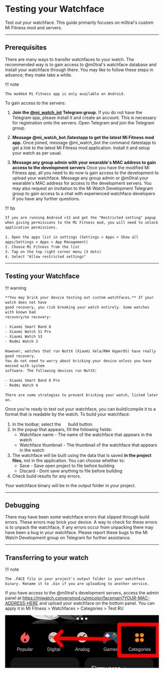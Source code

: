 # Testing your Watchface

Test out your watchface. This guide primarily focuses on m0tral's custom Mi Fitness mod and servers.

---

## Prerequisites
There are many ways to transfer watchfaces to your watch. The recommended way is to gain access to @m0tral's watchface database and install your watchface through there. You may like to follow these steps in advance; they make take a while.

!!! note
    
    The modded Mi Fitness app is only available on Android.

To gain access to the servers:

1. **Join the [@mi_watch_int](https://t.me/mi_watch_int/) Telegram group.**
If you do not have the Telegram app, please install it and create an account. This is necessary for registration onto the servers. Open Telegram and join the Telegram group. 

2. **Message @mi_watch_bot /latestapp to get the latest Mi Fitness mod app.**
Once joined, message @mi_watch_bot the command /latestapp to get a link to the latest Mi Fitness mod application. Install it and setup your watch as per usual.

3. **Message any group admin with your wearable's MAC address to gain access to the development servers**
Once you have the modified Mi Fitness app, all you need to do now is gain access to the development to upload your watchface. Message any group admin or @m0tral your wearable's MAC address for access to the development servers. You may also request an invitation to the Mi Watch Development Telegram group to gain access to a chat with experienced watchface developers if you have any further questions.

!!! tip

    If you are running Android >13 and get the "Restricted setting" popup when giving permissions to the Mi Fitness mod, you will need to unlock application permissions.

    1. Open the apps list in settings (Settings > Apps > Show all apps/Settings > Apps > App Management) 
    2. Choose Mi Fitness from the list
    3. Tap on the top right corner menu (3 dots)
    4. Select "Allow restricted settings"

---

## Testing your Watchface

!!! warning

    **You may brick your device testing out custom watchfaces.** If your watch does not have 
    good recovery, you risk breaking your watch entirely. Some watches with known bad
    recovery/no recovery:

    - Xiaomi Smart Band 8
    - Xiaomi Watch S1 Pro
    - Xiaomi Watch S3
    - Redmi Watch 3

    However, watches that run NuttX (Xiaomi Vela/RW4 HyperOS) have really good recovery. 
    You do not need to worry about bricking your device unless you have messed with system
    software. The following devices run NuttX:

    - Xiaomi Smart Band 8 Pro
    - Redmi Watch 4
   
    There are some strategies to prevent bricking your watch, listed later on.

Once you're ready to test out your watchface, you can build/compile it to a format that is readable by the watch. To build your watchface:

1. In the toolbar, select the ![Build](../Images/package.png) build button
2. In the popup that appears, fill the following fields:
    - Watchface name - The name of the watchface that appears in the watch
    - Watchface thumbnail - The thumbnail of the watchface that appears in the watch
3. The watchface will be built using the data that is saved **in the project files**, not in the application. You can choose whether to:
    - Save - Save open project to file before building
    - Discard - Dont save anything to file before building
4. Check build results for any errors.

Your watchface binary will be in the output folder in your project.

---

## Debugging

There may have been some watchface errors that slipped through build errors. These errors may brick your device. A way to check for these errors is to unpack the watchface, if any errors occur from unpacking there may have been a bug in your watchface. Please report these bugs to the Mi Watch Development group on Telegram for further assistance.

---

## Transferring to your watch
!!! note

    The .FACE file in your project's output folder is your watchface binary. Rename it to .bin if you are uploading to another service.

If you have access to the @m0tral's development servers, access the admin panel at https://miwatch.conversmod.ru/micolor/facemain?YOUR-MAC-ADDRESS-HERE and upload your watchface on the bottom panel. You can apply it in Mi Fitness > Watchfaces > Categories > Test RU 

![category button](../Images/app-categories.jpg)

